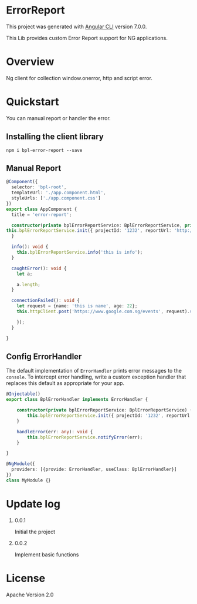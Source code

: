 # ErrorReport

This project was generated with [Angular CLI](https://github.com/angular/angular-cli) version 7.0.0.

This Lib provides custom Error Report support for NG applications.

# Overview

Ng client for collection window.onerror, http and script error.

# Quickstart

You can manual report or handler the error.




## Installing the client library

`npm i bpl-error-report --save`



## Manual Report



```typescript
@Component({
  selector: 'bpl-root',
  templateUrl: './app.component.html',
  styleUrls: ['./app.component.css']
})
export class AppComponent {
  title = 'error-report';

  constructor(private bplErrorReportService: BplErrorReportService, private httpClient: HttpClient) {
this.bplErrorReportService.init({ projectId: '1232', reportUrl: 'http://localhost:7001/event' });
  }

  info(): void {
    this.bplErrorReportService.info('this is info');
  }

  caughtError(): void {
    let a;

    a.length;
  }

  connectionFailed(): void {
    let request = {name: 'this is name', age: 22};
    this.httpClient.post('https://www.google.com.sg/events', request).subscribe(el => {

    });
  }

}
```



## Config ErrorHandler

The default implementation of `ErrorHandler` prints error messages to the `console`. To intercept error handling, write a custom exception handler that replaces this default as appropriate for your app.

```typescript
@Injectable()
export class BplErrorHandler implements ErrorHandler {

    constructor(private bplErrorReportService: BplErrorReportService) {
        this.bplErrorReportService.init({ projectId: '1232', reportUrl: 'http://localhost:7001/event' });
    }

    handleError(err: any): void {
        this.bplErrorReportService.notifyError(err);
    }

}

@NgModule({
  providers: [{provide: ErrorHandler, useClass: BplErrorHandler}]
})
class MyModule {}
```



# Update log

1. 0.0.1

   Initial the project

2. 0.0.2

   Implement basic functions




# License

Apache Version 2.0